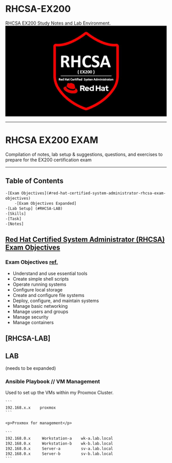 # RHCSA-EX200

RHCSA EX200 Study Notes  and Lab Environment.
![image](imgs/rhcsa-001.jpg)

---

<div>
<h1>RHCSA EX200 EXAM</h1>
<p>Compilation of notes, lab setup & suggestions, questions, and exercises to prepare for the EX200 certification exam</p>
</div>

---

## Table of Contents

    -[Exam Objectives](#red-hat-certified-system-administrator-rhcsa-exam-objectives)
        -[Exam Objectives Expanded]
    -[Lab Setup] (#RHCSA-LAB)
    -[Skills]
    -[Task]
    -[Notes]

## [**Red Hat Certified System Administrator (RHCSA)** Exam Objectives](https://www.redhat.com/en/services/training/ex200-red-hat-certified-system-administrator-rhcsa-exam?section=objectives)

<div>
    <h3>Exam Objectives <a href="https://www.redhat.com/en/services/training/ex200-red-hat-certified-system-administrator-rhcsa-exam?section=objectives">ref.<a></h3>
    <ul>
        <li>Understand and use essential tools</li>
        <li>Create simple shell scripts</li>
        <li>Operate running systems</li>
        <li>Configure local storage</li>
        <li>Create and configure file systems</li>
        <li>Deploy, configure, and maintain systems</li>
        <li>Manage basic networking</li>
        <li>Manage users and groups</li>
        <li>Manage security</li>
        <li>Manage containers</li>
    </ul>
</div>

## [**RHCSA-LAB**]

<div>
    <h2>LAB</h2>
    <p>(needs to be expanded)</p>
    <h3>Ansible Playbook // VM Management</h3>
    <p>Used to set up the VMs within my Proxmox Cluster.</p>

    ```
    192.168.x.x    proxmox
    ```
    
    <p>Proxmox for management</p>

    ```
    192.168.0.x     Workstation-a    wk-a.lab.local    
    192.168.0.x     Workstation-b    wk-b.lab.local
    192.168.0.x     Server-a         sv-a.lab.local
    192.168.0.x     Server-b         sv-b.lab.local
    ```
</div>

